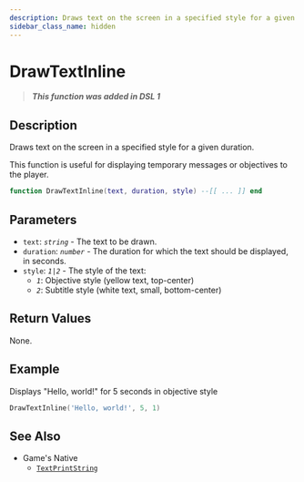 ```yaml
---
description: Draws text on the screen in a specified style for a given duration.
sidebar_class_name: hidden
---
```


# DrawTextInline

> **_This function was added in DSL 1_**

## Description

Draws text on the screen in a specified style for a given duration.

This function is useful for displaying temporary messages or objectives to the player.

```lua
function DrawTextInline(text, duration, style) --[[ ... ]] end
```

## Parameters

- `text`: _`string`_ - The text to be drawn.
- `duration`: _`number`_ - The duration for which the text should be displayed, in seconds.
- `style`: _`1|2`_ - The style of the text:
  - _`1`_: Objective style (yellow text, top-center)
  - _`2`_: Subtitle style (white text, small, bottom-center)

## Return Values

None.

## Example

Displays "Hello, world!" for 5 seconds in objective style

```lua
DrawTextInline('Hello, world!', 5, 1)
```

## See Also

- Game's Native
  - [`TextPrintString`](../../game-reference/global-functions/TextPrintString)
